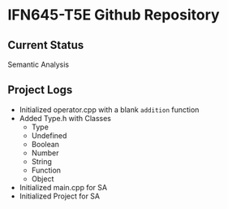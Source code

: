# IFN645-T5E Github Repository

## Current Status
Semantic Analysis

## Project Logs
- Initialized operator.cpp with a blank `addition` function
- Added Type.h with Classes
	- Type
	- Undefined
	- Boolean
	- Number
	- String
	- Function
	- Object
- Initialized main.cpp for SA
- Initialized Project for SA
